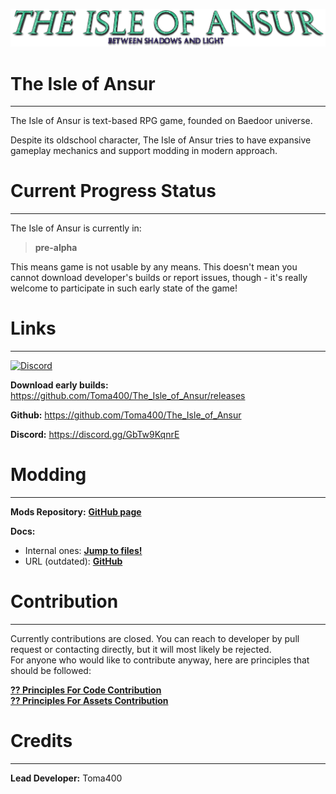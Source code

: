 ![3YNAR1d_20x](core/assets/visuals/logo.png)

# The Isle of Ansur

---

The Isle of Ansur is text-based RPG game, founded on Baedoor universe.

Despite its oldschool character, The Isle of Ansur tries to have expansive gameplay 
mechanics and support modding in modern approach.

# Current Progress Status

---

The Isle of Ansur is currently in:

> **pre-alpha** 

This means game is not usable by any means. This doesn't mean you cannot download
developer's builds or report issues, though - it's really welcome to participate in
such early state of the game!

# Links

---

[![Discord](https://img.shields.io/badge/Discord-Join%20our%20server!-7289da.svg?longCache=true&style=for-the-badge)](https://discord.gg/GbTw9KqnrE)

**Download early builds:** https://github.com/Toma400/The_Isle_of_Ansur/releases

**Github:** https://github.com/Toma400/The_Isle_of_Ansur

**Discord:** https://discord.gg/GbTw9KqnrE

# Modding

---

**Mods Repository:** [**GitHub page**](https://github.com/Toma400/Isle_of_Ansur_Mods_Repository/blob/library/Modlist.md)

**Docs:**
- Internal ones: [**Jump to files!**](docs/introduction.md)
- URL (outdated): [**GitHub**](https://github.com/Toma400/The_Isle_of_Ansur/wiki/Main-Mod-Types)

# Contribution

---

Currently contributions are closed. You can reach to developer by pull request or contacting
directly, but it will most likely be rejected.  
For anyone who would like to contribute anyway, here are principles that should be followed:

**[?? Principles For Code Contribution](https://github.com/Toma400/The_Isle_of_Ansur/wiki/Code-Contribution-Principles)**  
**[?? Principles For Assets Contribution](https://github.com/Toma400/The_Isle_of_Ansur/wiki/Assets-Contribution-Principles)**

# Credits

---

**Lead Developer:** Toma400